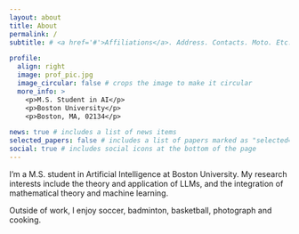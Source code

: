 ```yaml
---
layout: about
title: About
permalink: /
subtitle: # <a href='#'>Affiliations</a>. Address. Contacts. Moto. Etc.

profile:
  align: right
  image: prof_pic.jpg
  image_circular: false # crops the image to make it circular
  more_info: >
    <p>M.S. Student in AI</p>
    <p>Boston University</p>
    <p>Boston, MA, 02134</p>

news: true # includes a list of news items
selected_papers: false # includes a list of papers marked as "selected={true}"
social: true # includes social icons at the bottom of the page
---
```


I’m a M.S. student in Artificial Intelligence at Boston University. My research interests include the theory and application of LLMs, and the integration of mathematical theory and machine learning.

Outside of work, I enjoy soccer, badminton, basketball, photograph and cooking.

